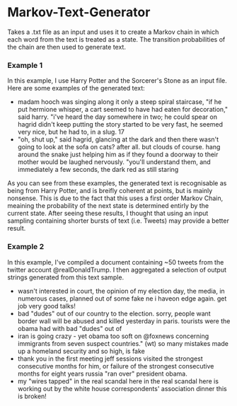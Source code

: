 # Markov-Text-Generator

Takes a .txt file as an input and uses it to create a Markov chain in which each word from the text is treated as a state.
The transition probabilities of the chain are then used to generate text.

### Example 1
In this example, I use Harry Potter and the Sorcerer's Stone as an input file. Here are some examples of the generated text:
-  madam hooch was singing along it only a steep spiral staircase, "if he put hermione whisper, a cart seemed to have had eaten for decoration," said harry. "i've heard the day somewhere in two; he could spear on  hagrid didn't keep putting the story started to be very fast, he seemed very nice, but he had to, in a slug. 17
-  "oh, shut up," said hagrid, glancing at the dark and then there wasn't going to look at the sofa on cats? after all. but clouds of course. hang around the snake just helping him as if they found a doorway to their mother would be laughed nervously. "you'll understand them, and immediately a few seconds, the dark red as still staring

As you can see from these examples, the generated text is recognisable as being from Harry Potter, and is breifly coherent at points, but is mainly nonsense. This is due to the fact that this uses a first order Markov Chain, meaining the probability of the next state is determined entirly by the current state. After seeing these results, I thought that using an input sampling containing shorter bursts of text (i.e. Tweets) may provide a better result. 

### Example 2
In this example, I've compiled a document containing ~50 tweets from the twitter account @realDonaldTrump.
I then aggregated a selection of output strings generated from this text sample.
- wasn't interested in court, the opinion of my election day, the media, in numerous cases, planned out of some fake ne i haveon edge again. get job very good talks!
- bad "dudes" out of our country to the election. sorry, people want border wall will be abused and killed yesterday in paris. tourists were the obama had with bad "dudes" out of
- iran is going crazy - yet obama too soft on @foxnews concerning immigrants from seven suspect countries." (wt)  so many mistakes made up a homeland security and so high, is fake
-  thank you in the first meeting jeff sessions visited the strongest consecutive months for him, or failure of the strongest consecutive months for eight years russia "ran over" president obama.
-  my "wires tapped" in the real scandal here in the real scandal here is working out by the white house correspondents' association dinner this is broken!



